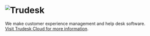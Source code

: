 # ![Trudesk](https://trudesk.io/wp-content/uploads/2019/10/logo-med.png)

We make customer experience management and help desk software.\
[Visit Trudesk Cloud for more information](https://trudesk.io/).

